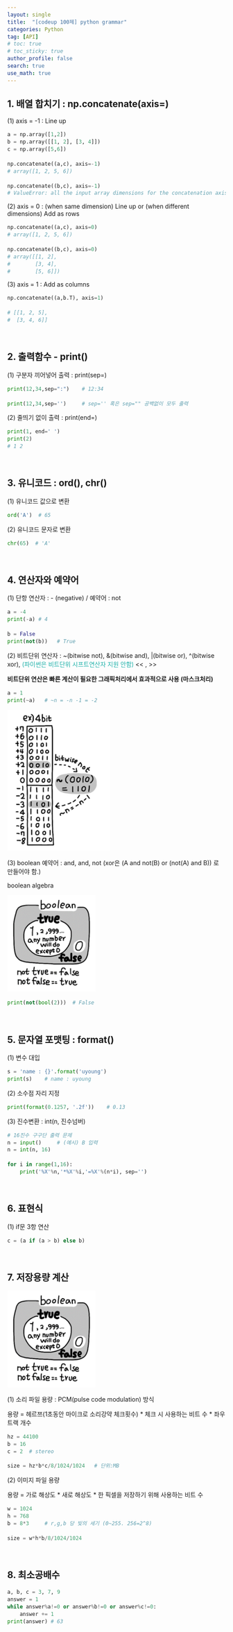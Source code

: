 ```yaml
---
layout: single  
title:  "[codeup 100제] python grammar"
categories: Python
tag: [API]
# toc: true
# toc_sticky: true
author_profile: false
search: true
use_math: true
---
```


## 1. 배열 합치기 : np.concatenate(axis=)

(1) axis = -1 : Line up <br/>


```python
a = np.array([1,2])
b = np.array([[1, 2], [3, 4]])
c = np.array([5,6])

np.concatenate((a,c), axis=-1)
# array([1, 2, 5, 6])

np.concatenate((b,c), axis=-1)
# ValueError: all the input array dimensions for the concatenation axis must match exactly
```

(2) axis = 0 : (when same dimension) Line up  or (when different dimensions) Add as rows <br/>


```python
np.concatenate((a,c), axis=0)
# array([1, 2, 5, 6])

np.concatenate((b,c), axis=0)
# array([[1, 2],
#        [3, 4],
#        [5, 6]])
```
(3) axis = 1 : Add as columns <br/>


```python
np.concatenate((a,b.T), axis=1)

# [[1, 2, 5],
#  [3, 4, 6]]
```
<br/>

## 2. 출력함수 - print()
(1) 구분자 끼어넣어 출력 : print(sep=) <br/>
```python
print(12,34,sep=":")    # 12:34

print(12,34,sep='')     # sep='' 혹은 sep="" 공백없이 모두 출력
```

(2) 줄띄기 없이 출력 : print(end=)
```python
print(1, end=' ')
print(2)
# 1 2
```
<br/>

## 3. 유니코드 : ord(), chr()
(1) 유니코드 값으로 변환 <br/>
```python
ord('A')  # 65
```
(2) 유니코드 문자로 변환 <br/>
```python
chr(65)  # 'A'
```
<br/>

## 4. 연산자와 예약어
(1) 단항 연산자 : - (negative) / 예약어 : not
```python
a = -4
print(-a) # 4

b = False
print(not(b))   # True
```
(2) 비트단위 연산자 : ~(bitwise not), &(bitwise and), |(bitwise or), ^(bitwise xor), <span style="color:lightseagreen"> (파이썬은 비트단위 시프트연산자 지원 안함)</span> << , >>

**비트단위 연산은 빠른 계산이 필요한 그래픽처리에서 효과적으로 사용 (마스크처리)**

```python
a = 1
print(~a)   # ~n = -n -1 = -2
```
<img src="/assets/images/2023-01-10-codeup/bitwise.png" alt="bitwise operator" style="zoom: 80%;" />

(3) boolean 예약어 : and, and, not (xor은 (A and not(B) or (not(A) and B)) 로 만들어야 함.)

boolean algebra

<img src="/assets/images/2023-01-10-codeup/bool.png" alt="boolean algebra" style="zoom: 90%;" />

```python
print(not(bool(2)))  # False
```
<br/>

## 5. 문자열 포맷팅 : format()
(1) 변수 대입
```python
s = 'name : {}'.format('uyoung')    
print(s)    # name : uyoung
```


(2) 소수점 자리 지정
```python
print(format(0.1257, '.2f'))    # 0.13
```

(3) 진수변환 : int(n, 진수넘버)
```python
# 16진수 구구단 출력 문제
n = input()     # (예시) B 입력
n = int(n, 16)

for i in range(1,16):
    print('%X'%n,'*%X'%i,'=%X'%(n*i), sep='')
```
<br/>

## 6. 표현식
(1) if문 3항 연산
```python
c = (a if (a > b) else b)
```
<br/>

## 7. 저장용량 계산
<img src="/assets/images/2023-01-10-codeup/bool.png" alt="boolean algebra" style="zoom: 90%;" />

(1) 소리 파일 용량 : PCM(pulse code modulation) 방식

용량 = 헤르쯔(1초동안 마이크로 소리강약 체크횟수) * 체크 시 사용하는 비트 수 * 좌우 트랙 개수
```python
hz = 44100
b = 16
c = 2  # stereo

size = hz*b*c/8/1024/1024   # 단위:MB
```

(2) 이미지 파일 용량

용량 = 가로 해상도 * 새로 해상도 * 한 픽셀을 저장하기 위해 사용하는 비트 수
```python
w = 1024
h = 768
b = 8*3     # r,g,b 당 빛의 세기 (0~255. 256=2^8)

size = w*h*b/8/1024/1024
```
<br/>

## 8. 최소공배수
```python
a, b, c = 3, 7, 9
answer = 1
while answer%a!=0 or answer%b!=0 or answer%c!=0:
    answer += 1
print(answer) # 63 
```

